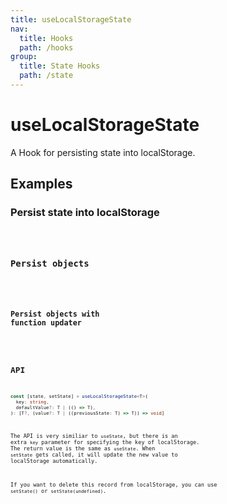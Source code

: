 ```yaml
---
title: useLocalStorageState
nav:
  title: Hooks
  path: /hooks
group:
  title: State Hooks
  path: /state
---
```


# useLocalStorageState

A Hook for persisting state into localStorage.

## Examples

### Persist state into localStorage

<code src="./demo/demo1.tsx" />

### Persist objects

<code src="./demo/demo2.tsx" />

### Persist objects with function updater

<code src="./demo/demo3.tsx" />

## API

```typescript
const [state, setState] = useLocalStorageState<T>(
  key: string,
  defaultValue?: T | (() => T),
): [T?, (value?: T | ((previousState: T) => T)) => void]
```

The API is very similiar to `useState`, but there is an extra `key` parameter for specifying the key of localStorage. The return value is the same as `useState`. When `setState` gets called, it will update the new value to localStorage automatically.

If you want to delete this record from localStorage, you can use `setState()` or `setState(undefined)`.
